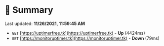 # 📖 Summary
Last updated: **11/26/2021, 11:59:45 AM**

- `GET` [https://uptimerfree.tk](https://uptimerfree.tk) - **Up** (4424ms)
- `GET` [https://monitoruptimer.tk](https://monitoruptimer.tk) - **Down** (79ms)
